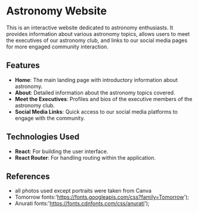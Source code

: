 # Astronomy Website

This is an interactive website dedicated to astronomy enthusiasts. It provides information about various astronomy topics, allows users to meet the executives of our astronomy club, and links to our social media pages for more engaged community interaction.

## Features

- **Home**: The main landing page with introductory information about astronomy.
- **About**: Detailed information about the astronomy topics covered.
- **Meet the Executives**: Profiles and bios of the executive members of the astronomy club.
- **Social Media Links**: Quick access to our social media platforms to engage with the community.

## Technologies Used

- **React**: For building the user interface.
- **React Router**: For handling routing within the application.

## References
- all photos used except portraits were taken from Canva
- Tomorrow fonts:'https://fonts.googleapis.com/css?family=Tomorrow');
- Anurati fonts:'https://fonts.cdnfonts.com/css/anurati');